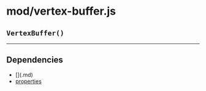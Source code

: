 # mod/vertex-buffer.js
## `VertexBuffer()`




----

## Dependencies
* [$]($.md)
* [properties](properties.md)
